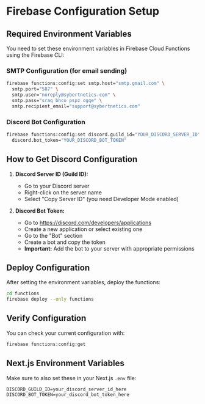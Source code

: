# Firebase Configuration Setup

## Required Environment Variables

You need to set these environment variables in Firebase Cloud Functions using the Firebase CLI:

### SMTP Configuration (for email sending)
```bash
firebase functions:config:set smtp.host="smtp.gmail.com" \
  smtp.port="587" \
  smtp.user="noreply@sybertnetics.com" \
  smtp.pass="sraq bhco pspz cgqe" \
  smtp.recipient_email="support@sybertnetics.com"
```

### Discord Bot Configuration
```bash
firebase functions:config:set discord.guild_id="YOUR_DISCORD_SERVER_ID" \
  discord.bot_token="YOUR_DISCORD_BOT_TOKEN"
```

## How to Get Discord Configuration

1. **Discord Server ID (Guild ID):**
   - Go to your Discord server
   - Right-click on the server name
   - Select "Copy Server ID" (you need Developer Mode enabled)

2. **Discord Bot Token:**
   - Go to https://discord.com/developers/applications
   - Create a new application or select existing one
   - Go to the "Bot" section
   - Create a bot and copy the token
   - **Important:** Add the bot to your server with appropriate permissions

## Deploy Configuration

After setting the environment variables, deploy the functions:
```bash
cd functions
firebase deploy --only functions
```

## Verify Configuration

You can check your current configuration with:
```bash
firebase functions:config:get
```

## Next.js Environment Variables

Make sure to also set these in your Next.js `.env` file:
```
DISCORD_GUILD_ID=your_discord_server_id_here
DISCORD_BOT_TOKEN=your_discord_bot_token_here
```